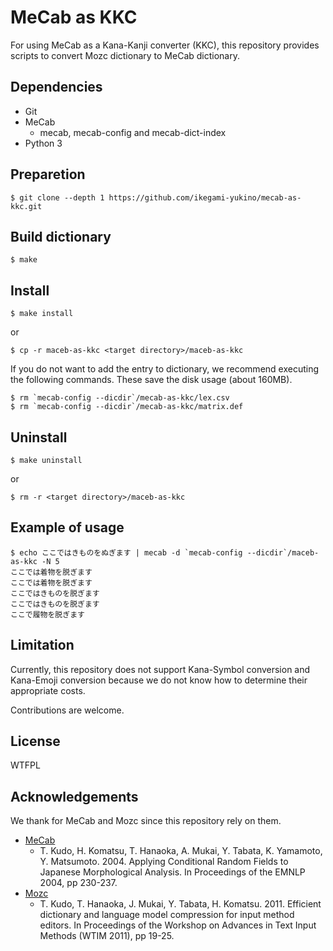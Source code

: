 # MeCab as KKC

For using MeCab as a Kana-Kanji converter (KKC), this repository provides scripts to convert Mozc dictionary to MeCab dictionary.

## Dependencies

- Git
- MeCab
  - mecab, mecab-config and mecab-dict-index
- Python 3

## Preparetion

```
$ git clone --depth 1 https://github.com/ikegami-yukino/mecab-as-kkc.git
```

## Build dictionary

```
$ make
```

## Install

```
$ make install
```

or

```
$ cp -r maceb-as-kkc <target directory>/maceb-as-kkc
```

If you do not want to add the entry to dictionary, we recommend executing the following commands.
These save the disk usage (about 160MB).

```
$ rm `mecab-config --dicdir`/mecab-as-kkc/lex.csv
$ rm `mecab-config --dicdir`/mecab-as-kkc/matrix.def
```

## Uninstall

```
$ make uninstall
```

or

```
$ rm -r <target directory>/maceb-as-kkc
```

## Example of usage

```
$ echo ここではきものをぬぎます | mecab -d `mecab-config --dicdir`/maceb-as-kkc -N 5
ここでは着物を脱ぎます
ここでは着物を脱ぎます
ここではきものを脱ぎます
ここではきものを脱ぎます
ここで履物を脱ぎます
```

## Limitation

Currently, this repository does not support Kana-Symbol conversion and Kana-Emoji conversion because we do not know how to determine their appropriate costs.

Contributions are welcome.

## License

WTFPL

## Acknowledgements

We thank for MeCab and Mozc since this repository rely on them.

- [MeCab](https://taku910.github.io/mecab/)
  - T. Kudo, H. Komatsu, T. Hanaoka, A. Mukai, Y. Tabata, K. Yamamoto, Y. Matsumoto. 2004. Applying Conditional Random Fields to Japanese Morphological Analysis. In Proceedings of the EMNLP 2004, pp 230-237.
- [Mozc](https://github.com/google/mozc)
  - T. Kudo, T. Hanaoka, J. Mukai, Y. Tabata, H. Komatsu. 2011. Efficient dictionary and language model compression for input method editors. In Proceedings of the Workshop on Advances in Text Input Methods (WTIM 2011), pp 19-25.
